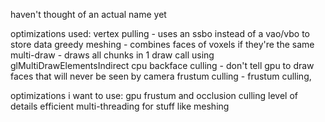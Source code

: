 haven't thought of an actual name yet

optimizations used:
  vertex pulling - uses an ssbo instead of a vao/vbo to store data
  greedy meshing - combines faces of voxels if they're the same
  multi-draw - draws all chunks in 1 draw call using glMultiDrawElementsIndirect
  cpu backface culling - don't tell gpu to draw faces that will never be seen by camera
  frustum culling - frustum culling,

optimizations i want to use:
  gpu frustum and occlusion culling
  level of details
  efficient multi-threading for stuff like meshing
